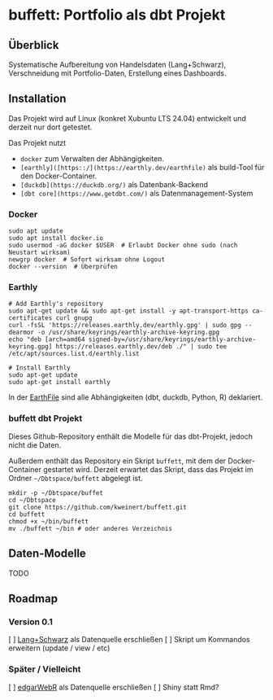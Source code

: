 # buffett: Portfolio als dbt Projekt

## Überblick

Systematische Aufbereitung von Handelsdaten (Lang+Schwarz), Verschneidung mit Portfolio-Daten, Erstellung eines Dashboards.

## Installation

Das Projekt wird auf Linux (konkret Xubuntu LTS 24.04) entwickelt und derzeit nur dort getestet.

Das Projekt nutzt 
- `docker` zum Verwalten der Abhängigkeiten.
- `[earthly]([https::/](https://earthly.dev/earthfile)` als build-Tool für den Docker-Container.
- `[duckdb](https://duckdb.org/)` als Datenbank-Backend
- `[dbt core](https://www.getdbt.com/)` als Datenmanagement-System

### Docker

```
sudo apt update
sudo apt install docker.io
sudo usermod -aG docker $USER  # Erlaubt Docker ohne sudo (nach Neustart wirksam)
newgrp docker  # Sofort wirksam ohne Logout
docker --version  # Überprüfen
```

### Earthly

```
# Add Earthly's repository
sudo apt-get update && sudo apt-get install -y apt-transport-https ca-certificates curl gnupg
curl -fsSL 'https://releases.earthly.dev/earthly.gpg' | sudo gpg --dearmor -o /usr/share/keyrings/earthly-archive-keyring.gpg
echo "deb [arch=amd64 signed-by=/usr/share/keyrings/earthly-archive-keyring.gpg] https://releases.earthly.dev/deb ./" | sudo tee /etc/apt/sources.list.d/earthly.list

# Install Earthly
sudo apt-get update
sudo apt-get install earthly
```

In der [EarthFile](https://github.com/kweinert/buffett/blob/main/Earthfile) sind alle Abhängigkeiten (dbt, duckdb, Python, R) deklariert.

### buffett dbt Projekt

Dieses Github-Repository enthält die Modelle für das dbt-Projekt, jedoch nicht die Daten. 

Außerdem enthält das Repository ein Skript `buffett`, mit dem der Docker-Container gestartet wird.
Derzeit erwartet das Skript, dass das Projekt im Ordner `~/Dbtspace/buffett` abgelegt ist.

```
mkdir -p ~/Dbtspace/buffet
cd ~/Dbtspace
git clone https://github.com/kweinert/buffett.git
cd buffett
chmod +x ~/bin/buffett
mv ./buffett ~/bin # oder anderes Verzeichnis
```


## Daten-Modelle

TODO

## Roadmap

### Version 0.1

[ ] [Lang+Schwarz](https://www.ls-x.de/de/download) als Datenquelle erschließen
[ ] Skript um Kommandos erweitern (update / view / etc)

### Später / Vielleicht

[ ] [edgarWebR](https://cran.r-project.org/web/packages/edgarWebR/vignettes/edgarWebR.html) als Datenquelle erschließen
[ ] Shiny statt Rmd?
